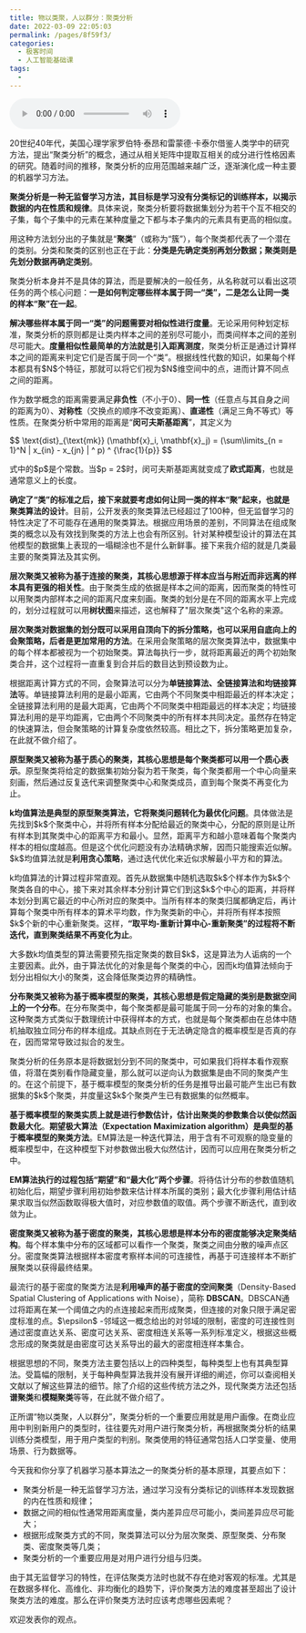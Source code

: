 ```yaml
---
title: 物以类聚，人以群分：聚类分析
date: 2022-03-09 22:05:03
permalink: /pages/8f59f3/
categories:
  - 极客时间
  - 人工智能基础课
tags:
  - 
---
```

<audio title="14机器学习.物以类聚，人以群分：聚类分析" src="https://static001.geekbang.org/resource/audio/dd/56/dd2b1cbd54f6fb998c2df0880da79456.mp3" controls="controls"></audio> 
<p>20世纪40年代，美国心理学家罗伯特·泰昂和雷蒙德·卡泰尔借鉴人类学中的研究方法，提出“聚类分析”的概念，通过从相关矩阵中提取互相关的成分进行性格因素的研究。随着时间的推移，聚类分析的应用范围越来越广泛，逐渐演化成一种主要的机器学习方法。</p>
<p><strong>聚类分析是一种无监督学习方法，其目标是学习没有分类标记的训练样本，以揭示数据的内在性质和规律</strong>。具体来说，聚类分析要将数据集划分为若干个互不相交的子集，每个子集中的元素在某种度量之下都与本子集内的元素具有更高的相似度。</p>
<p>用这种方法划分出的子集就是“<strong>聚类</strong>”（或称为“簇”），每个聚类都代表了一个潜在的类别。分类和聚类的区别也正在于此：<strong>分类是先确定类别再划分数据；聚类则是先划分数据再确定类别</strong>。</p>
<p>聚类分析本身并不是具体的算法，而是要解决的一般任务，从名称就可以看出这项任务的两个核心问题：<strong>一是如何判定哪些样本属于同一“类”，二是怎么让同一类的样本“聚”在一起</strong>。</p>
<p><strong>解决哪些样本属于同一“类”的问题需要对相似性进行度量</strong>。无论采用何种划定标准，聚类分析的原则都是让类内样本之间的差别尽可能小，而类间样本之间的差别尽可能大。<strong>度量相似性最简单的方法就是引入距离测度</strong>，聚类分析正是通过计算样本之间的距离来判定它们是否属于同一个“类”。根据线性代数的知识，如果每个样本都具有$N$个特征，那就可以将它们视为$N$维空间中的点，进而计算不同点之间的距离。</p>
<!-- [[[read_end]]] -->
<p>作为数学概念的距离需要满足<strong>非负性</strong>（不小于0）、<strong>同一性</strong>（任意点与其自身之间的距离为0）、<strong>对称性</strong>（交换点的顺序不改变距离）、<strong>直递性</strong>（满足三角不等式）等性质。在聚类分析中常用的距离是“<strong>闵可夫斯基距离</strong>”，其定义为 </p>
<p>$$ \text{dist}_{\text{mk}} (\mathbf{x}_i, \mathbf{x}_j) = (\sum\limits_{n = 1}^N | x_{in} - x_{jn} | ^ p) ^ {\frac{1}{p}} $$ </p>
<p>式中的$p$是个常数。当$p = 2$时，闵可夫斯基距离就变成了<strong>欧式距离</strong>，也就是通常意义上的长度。</p>
<p><strong>确定了“类”的标准之后，接下来就要考虑如何让同一类的样本“聚”起来，也就是聚类算法的设计</strong>。目前，公开发表的聚类算法已经超过了100种，但无监督学习的特性决定了不可能存在通用的聚类算法。根据应用场景的差别，不同算法在组成聚类的概念以及有效找到聚类的方法上也会有所区别。针对某种模型设计的算法在其他模型的数据集上表现的一塌糊涂也不是什么新鲜事。接下来我介绍的就是几类最主要的聚类算法及其实例。</p>
<p><strong>层次聚类又被称为基于连接的聚类，其核心思想源于样本应当与附近而非远离的样本具有更强的相关性</strong>。由于聚类生成的依据是样本之间的距离，因而聚类的特性可以用聚类内部样本之间的距离尺度来刻画。聚类的划分是在不同的距离水平上完成的，划分过程就可以用<strong>树状图</strong>来描述，这也解释了&quot;层次聚类&quot;这个名称的来源。</p>
<p><strong>层次聚类对数据集的划分既可以采用自顶向下的拆分策略，也可以采用自底向上的会聚策略，后者是更加常用的方法</strong>。在采用会聚策略的层次聚类算法中，数据集中的每个样本都被视为一个初始聚类。算法每执行一步，就将距离最近的两个初始聚类合并，这个过程将一直重复到合并后的数目达到预设数为止。</p>
<p>根据距离计算方式的不同，会聚算法可以分为<strong>单链接算法、全链接算法和均链接算法</strong>等。单链接算法利用的是最小距离，它由两个不同聚类中相距最近的样本决定；全链接算法利用的是最大距离，它由两个不同聚类中相距最远的样本决定；均链接算法利用的是平均距离，它由两个不同聚类中的所有样本共同决定。虽然存在特定的快速算法，但会聚策略的计算复杂度依然较高。相比之下，拆分策略更加复杂，在此就不做介绍了。</p>
<p><strong>原型聚类又被称为基于质心的聚类，其核心思想是每个聚类都可以用一个质心表示</strong>。原型聚类将给定的数据集初始分裂为若干聚类，每个聚类都用一个中心向量来刻画，然后通过反复迭代来调整聚类中心和聚类成员，直到每个聚类不再变化为止。</p>
<p><strong>k均值算法是典型的原型聚类算法，它将聚类问题转化为最优化问题</strong>。具体做法是先找到$k$个聚类中心，并将所有样本分配给最近的聚类中心，分配的原则是让所有样本到其聚类中心的距离平方和最小。显然，距离平方和越小意味着每个聚类内样本的相似度越高。但是这个优化问题没有办法精确求解，因而只能搜索近似解。$k$均值算法就是<strong>利用贪心策略</strong>，通过迭代优化来近似求解最小平方和的算法。</p>
<p>k均值算法的计算过程非常直观。首先从数据集中随机选取$k$个样本作为$k$个聚类各自的中心，接下来对其余样本分别计算它们到这$k$个中心的距离，并将样本划分到离它最近的中心所对应的聚类中。当所有样本的聚类归属都确定后，再计算每个聚类中所有样本的算术平均数，作为聚类新的中心，并将所有样本按照$k$个新的中心重新聚类。这样，<strong>“取平均-重新计算中心-重新聚类”的过程将不断迭代，直到聚类结果不再变化为止</strong>。</p>
<p>大多数k均值类型的算法需要预先指定聚类的数目$k$，这是算法为人诟病的一个主要因素。此外，由于算法优化的对象是每个聚类的中心，因而k均值算法倾向于划分出相似大小的聚类，这会降低聚类边界的精确性。</p>
<p><strong>分布聚类又被称为基于概率模型的聚类，其核心思想是假定隐藏的类别是数据空间上的一个分布</strong>。在分布聚类中，每个聚类都是最可能属于同一分布的对象的集合。这种聚类方式类似于数理统计中获得样本的方式，也就是每个聚类都由在总体中随机抽取独立同分布的样本组成。其缺点则在于无法确定隐含的概率模型是否真的存在，因而常常导致过拟合的发生。</p>
<p>聚类分析的任务原本是将数据划分到不同的聚类中，可如果我们将样本看作观察值，将潜在类别看作隐藏变量，那么就可以逆向认为数据集是由不同的聚类产生的。在这个前提下，基于概率模型的聚类分析的任务是推导出最可能产生出已有数据集的$k$个聚类，并度量这$k$个聚类产生已有数据集的似然概率。</p>
<p><strong>基于概率模型的聚类实质上就是进行参数估计，估计出聚类的参数集合以使似然函数最大化</strong>。<strong>期望极大算法（Expectation Maximization algorithm）是典型的基于概率模型的聚类方法</strong>。EM算法是一种迭代算法，用于含有不可观察的隐变量的概率模型中，在这种模型下对参数做出极大似然估计，因而可以应用在聚类分析之中。</p>
<p><strong>EM算法执行的过程包括“期望”和“最大化”两个步骤</strong>。将待估计分布的参数值随机初始化后，期望步骤利用初始参数来估计样本所属的类别；最大化步骤利用估计结果求取当似然函数取得极大值时，对应参数值的取值。两个步骤不断迭代，直到收敛为止。</p>
<p><strong>密度聚类又被称为基于密度的聚类，其核心思想是样本分布的密度能够决定聚类结构</strong>。每个样本集中分布的区域都可以看作一个聚类，聚类之间由分散的噪声点区分。密度聚类算法根据样本密度考察样本间的可连接性，再基于可连接样本不断扩展聚类以获得最终结果。</p>
<p>最流行的基于密度的聚类方法是<strong>利用噪声的基于密度的空间聚类</strong>（Density-Based Spatial Clustering of Applications with Noise），简称 <strong>DBSCAN</strong>。DBSCAN通过将距离在某一个阈值之内的点连接起来而形成聚类，但连接的对象只限于满足密度标准的点。$\epsilon$ -邻域这一概念给出的对邻域的限制，密度的可连接性则通过密度直达关系、密度可达关系、密度相连关系等一系列标准定义，根据这些概念形成的聚类就是由密度可达关系导出的最大的密度相连样本集合。</p>
<p>根据思想的不同，聚类方法主要包括以上的四种类型，每种类型上也有其典型算法。受篇幅的限制，关于每种典型算法我并没有展开详细的阐述，你可以查阅相关文献以了解这些算法的细节。除了介绍的这些传统方法之外，现代聚类方法还包括<strong>谱聚类</strong>和<strong>模糊聚类</strong>等等，在此就不做介绍了。</p>
<p>正所谓“物以类聚，人以群分”，聚类分析的一个重要应用就是用户画像。在商业应用中判别新用户的类型时，往往要先对用户进行聚类分析，再根据聚类分析的结果训练分类模型，用于用户类型的判别。聚类使用的特征通常包括人口学变量、使用场景、行为数据等。</p>
<p>今天我和你分享了机器学习基本算法之一的聚类分析的基本原理，其要点如下：</p>
<ul>
<li>聚类分析是一种无监督学习方法，通过学习没有分类标记的训练样本发现数据的内在性质和规律；</li>
<li>数据之间的相似性通常用距离度量，类内差异应尽可能小，类间差异应尽可能大；</li>
<li>根据形成聚类方式的不同，聚类算法可以分为层次聚类、原型聚类、分布聚类、密度聚类等几类；</li>
<li>聚类分析的一个重要应用是对用户进行分组与归类。</li>
</ul>
<p>由于其无监督学习的特性，在评估聚类方法时也就不存在绝对客观的标准。尤其是在数据多样化、高维化、非均衡化的趋势下，评价聚类方法的难度甚至超出了设计聚类方法的难度。那么在评价聚类方法时应该考虑哪些因素呢？</p>
<p>欢迎发表你的观点。</p>
<p><img src="https://static001.geekbang.org/resource/image/be/6f/be9208083ca3c520e1c530efd3b4dd6f.jpg" alt=""></p>
<p></p>
